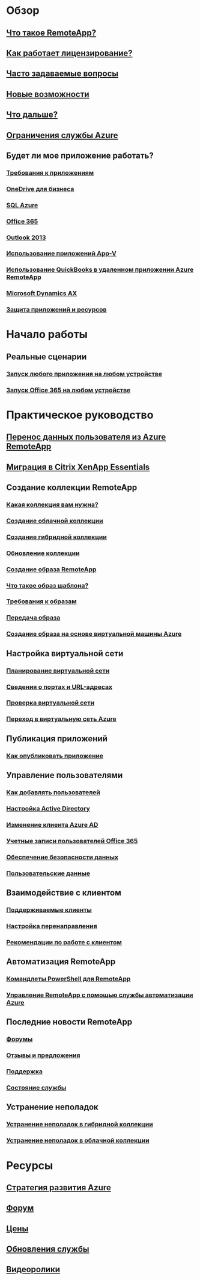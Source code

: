

# Обзор


## [Что такое RemoteApp?](remoteapp-whatis.md)


## [Как работает лицензирование?](remoteapp-licensing.md)


## [Часто задаваемые вопросы](remoteapp-faq.md)


## [Новые возможности](remoteapp-whatsnew.md)


## [Что дальше?](remoteapp-roadmap.md)


## [Ограничения службы Azure](../azure-subscription-service-limits.md)


## Будет ли мое приложение работать?


### [Требования к приложениям](remoteapp-appreqs.md)


### [OneDrive для бизнеса](remoteapp-onedrive.md)


### [SQL Azure](remoteapp-sql.md)


### [Office 365](remoteapp-o365.md)


### [Outlook 2013](remoteapp-outlook.md)


### [Использование приложений App-V](remoteapp-appv.md)


### [Использование QuickBooks в удаленном приложении Azure RemoteApp](remoteapp-quickbooks.md)


### [Microsoft Dynamics AX](https://mbs.microsoft.com/customersource/global/ax/learning/documentation/msdax2012r3azremappprg)


### [Защита приложений и ресурсов](remoteapp-secure.md)




# Начало работы


## Реальные сценарии


### [Запуск любого приложения на любом устройстве](remoteapp-anyapp.md)


### [Запуск Office 365 на любом устройстве](remoteapp-tutorial-o365anywhere.md)



# Практическое руководство



## [Перенос данных пользователя из Azure RemoteApp](remoteapp-migrate.md)


## [Миграция в Citrix XenApp Essentials](remoteapp-migrate-citrix.md)


## Создание коллекции RemoteApp


### [Какая коллекция вам нужна?](remoteapp-collections.md)


### [Создание облачной коллекции](remoteapp-create-cloud-deployment.md)


### [Создание гибридной коллекции](remoteapp-create-hybrid-deployment.md)


### [Обновление коллекции](remoteapp-update.md)


### [Создание образа RemoteApp](remoteapp-imageoptions.md)


### [Что такое образ шаблона?](remoteapp-images.md)


### [Требования к образам](remoteapp-imagereqs.md)


### [Передача образа](remoteapp-uploadimage.md)


### [Создание образа на основе виртуальной машины Azure](remoteapp-image-on-azurevm.md)


## Настройка виртуальной сети


### [Планирование виртуальной сети](remoteapp-planvnet.md)


### [Сведения о портах и URL-адресах](remoteapp-ports.md)


### [Проверка виртуальной сети](remoteapp-vnet.md)


### [Переход в виртуальную сеть Azure](remoteapp-migratevnet.md)


## Публикация приложений


### [Как опубликовать приложение](remoteapp-publish.md)


## Управление пользователями


### [Как добавлять пользователей](remoteapp-user.md)


### [Настройка Active Directory](remoteapp-ad.md)


### [Изменение клиента Azure AD](remoteapp-changetenant.md)


### [Учетные записи пользователей Office 365](remoteapp-o365user.md)


### [Обеспечение безопасности данных](remoteapp-secureaccess.md)


### [Пользовательские данные](remoteapp-upd.md)


## Взаимодействие с клиентом


### [Поддерживаемые клиенты](remoteapp-clients.md)


### [Настройка перенаправления](remoteapp-redirection.md)


### [Рекомендации по работе с клиентом](remoteapp-clientbestpractices.md)


## Автоматизация RemoteApp


### [Командлеты PowerShell для RemoteApp](remoteapp-tutorial-arawithpowershell.md)


### [Управление RemoteApp с помощью службы автоматизации Azure](automation-manage-remote-app.md)


## Последние новости RemoteApp


### [Форумы](http://feedback.azure.com/forums/247748-azure-remoteapp)


### [Отзывы и предложения](http://feedback.azure.com/forums/247748-azure-remoteapp)


### [Поддержка](https://azure.microsoft.com/support/plans/)


### [Состояние службы](https://azure.microsoft.com/status/)


## Устранение неполадок


### [Устранение неполадок в гибридной коллекции](remoteapp-hybridtrouble.md)


### [Устранение неполадок в облачной коллекции](remoteapp-cloudtrouble.md)



# Ресурсы


## [Стратегия развития Azure](https://azure.microsoft.com/roadmap/)


## [Форум](https://social.msdn.microsoft.com/Forums/home?forum=AzureRemoteApp)


## [Цены](https://azure.microsoft.com/pricing/details/remoteapp/)


## [Обновления службы](https://azure.microsoft.com/updates/?product=remoteapp)


## [Видеоролики](https://azure.microsoft.com/documentation/videos/index/?services=remoteapp)
